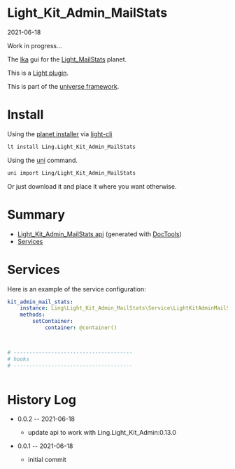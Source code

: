 Light_Kit_Admin_MailStats
===========
2021-06-18



Work in progress...

The [lka](https://github.com/lingtalfi/Light_Kit_Admin) gui for the [Light_MailStats](/komin/jin_site_demo/universe/Ling/Light_Kit_Admin_MailStats) planet.


This is a [Light plugin](https://github.com/lingtalfi/Light/blob/master/doc/pages/plugin.md).

This is part of the [universe framework](https://github.com/karayabin/universe-snapshot).


Install
==========

Using the [planet installer](https://github.com/lingtalfi/Light_PlanetInstaller) via [light-cli](https://github.com/lingtalfi/Light_Cli)
```bash
lt install Ling.Light_Kit_Admin_MailStats
```

Using the [uni](https://github.com/lingtalfi/universe-naive-importer) command.
```bash
uni import Ling/Light_Kit_Admin_MailStats
```

Or just download it and place it where you want otherwise.






Summary
===========
- [Light_Kit_Admin_MailStats api](https://github.com/lingtalfi/Light_Kit_Admin_MailStats/blob/master/doc/api/Ling/Light_Kit_Admin_MailStats.md) (generated with [DocTools](https://github.com/lingtalfi/DocTools))
- [Services](#services)






Services
=========


Here is an example of the service configuration:

```yaml
kit_admin_mail_stats:
    instance: Ling\Light_Kit_Admin_MailStats\Service\LightKitAdminMailStatsService
    methods:
        setContainer:
            container: @container()



# --------------------------------------
# hooks
# --------------------------------------



```



History Log
=============

- 0.0.2 -- 2021-06-18

    - update api to work with Ling.Light_Kit_Admin:0.13.0
  
- 0.0.1 -- 2021-06-18

    - initial commit